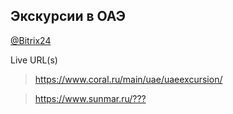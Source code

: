 ## Экскурсии в ОАЭ
[@Bitrix24](https://coraldigital.bitrix24.ru/company/personal/user/1265/tasks/task/view/76329/)

Live URL(s)
> <https://www.coral.ru/main/uae/uaeexcursion/>

> <https://www.sunmar.ru/???>